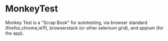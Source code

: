 # MonkeyTest
Monkey Test is a "Scrap Book" for autotesting, via browser standard (firefox,chrome,ie11), browserstack (or other selenium grid), and appium (for the app).
